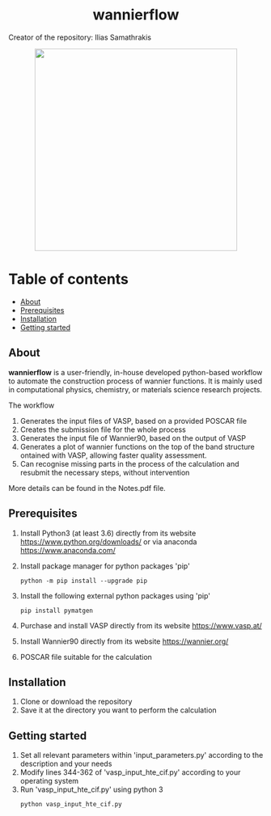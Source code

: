 <h1 align="center"> wannierflow</h1>

Creator of the repository: Ilias Samathrakis

<p align="center">
  <img src="https://github.com/isamathr/wannierflow/assets/134223309/8243bc39-340d-42f6-9471-1d32e6597b93" width="400">
</p>

# Table of contents

* [About](#about)
* [Prerequisites](#prerequisites)
* [Installation](#installation)
* [Getting started](#getting-started)

## About <a name="about"></a>
**wannierflow** is a user-friendly, in-house developed python-based workflow to automate the construction process of wannier functions. It is mainly used in computational physics, chemistry, or materials science research projects.

The workflow 
1. Generates the input files of VASP, based on a provided POSCAR file
2. Creates the submission file for the whole process
3. Generates the input file of Wannier90, based on the output of VASP
4. Generates a plot of wannier functions on the top of the band structure ontained with VASP, allowing faster quality assessment. 
5. Can recognise missing parts in the process of the calculation and resubmit the necessary steps, without intervention

More details can be found in the Notes.pdf file.

## Prerequisites <a name="prerequisites"></a>
1. Install Python3 (at least 3.6) directly from its website https://www.python.org/downloads/
or via anaconda https://www.anaconda.com/
2. Install package manager for python packages 'pip'
   
   ```
   python -m pip install --upgrade pip
   ```

3. Install the following external python packages using 'pip'
   ```
   pip install pymatgen
   ```
4. Purchase and install VASP directly from its website https://www.vasp.at/
5. Install Wannier90 directly from its website https://wannier.org/ 
6. POSCAR file suitable for the calculation

## Installation <a name="installation"></a>
1. Clone or download the repository
2. Save it at the directory you want to perform the calculation

## Getting started <a name="getting-started"></a>
1. Set all relevant parameters within 'input_parameters.py' according to the description and your needs
2. Modify lines 344-362 of 'vasp_input_hte_cif.py' according to your operating system
3. Run 'vasp_input_hte_cif.py' using python 3
   ```
   python vasp_input_hte_cif.py
   ```
